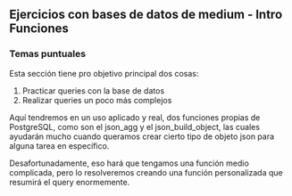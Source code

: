 ##  Ejercicios con bases de datos de medium - Intro Funciones
### Temas puntuales

Esta sección tiene pro objetivo principal dos cosas:

1.  Practicar queries con la base de datos
2.  Realizar queries un poco más complejos


Aquí tendremos en un uso aplicado y real, dos funciones propias de PostgreSQL, como son el json_agg y el json_build_object, las cuales ayudarán mucho cuando queramos crear cierto tipo de objeto json para alguna tarea en específico.

Desafortunadamente, eso hará que tengamos una función medio complicada, pero lo resolveremos creando una función personalizada que resumirá el query enormemente.